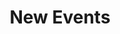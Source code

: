 ---
category: news

title: New Events
description: >
  Every week we have many events combining all of the aspects of ESO. From PVP to PVE and from Collecting skyshards to Fishing! If you have any suggestions for new events please hit us up on discord #suggestions.

link: 
  link: /events/
  text: Join an Event

cover:
  url: MephalasCovenEvents.jpg
  alt: Mephala's Coven Events
  title: Mephala's Coven Events
---